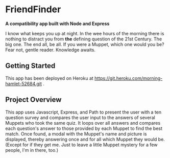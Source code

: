 # FriendFinder


**A compatibility app built with Node and Express**

I know what keeps you up at night. In the wee hours of the morning there is nothing to distract you from **the** defining question of the 21st Century. The big one. The end all, be all. If you were a Muppet, which one would you be? Fear not, gentle reader. Knowledge awaits.


## Getting Started
This app has been deployed on Heroku at https://git.heroku.com/morning-hamlet-52684.git .


## Project Overview
This app uses Javascript, Express, and Path to present the user with a ten question survey and compares the user input to the answers of several Muppets who took the same quiz. It loops over all answers and compares each question's answer to those provided by each Muppet to find the best match. Once found, a modal with the Muppet's name and picture is displayed, thereby answering once and for all which Muppet they would be. (Except for if they get me. Just to leave a little Muppet mystery for a few people, I'm in there, too.)

